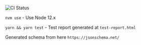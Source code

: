 ![CI Status](https://github.com/shridharkalagi/api-testing-sample/workflows/Node.js%20CI/badge.svg?branch=master)

`nvm use` - Use Node 12.x

`yarn && yarn test` - Test report generated at `test-report.html`

Generated schema from here `https://jsonschema.net/`
